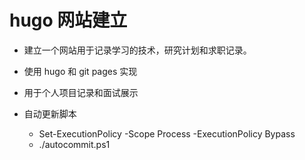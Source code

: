 # hugo 网站建立

- 建立一个网站用于记录学习的技术，研究计划和求职记录。
- 使用 hugo 和 git pages 实现
- 用于个人项目记录和面试展示

- 自动更新脚本
  - Set-ExecutionPolicy -Scope Process -ExecutionPolicy Bypass
  - ./autocommit.ps1
